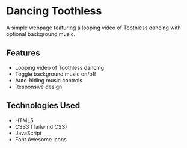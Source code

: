 # Dancing Toothless

A simple webpage featuring a looping video of Toothless dancing with optional background music.

## Features

- Looping video of Toothless dancing
- Toggle background music on/off
- Auto-hiding music controls
- Responsive design

## Technologies Used

- HTML5
- CSS3 (Tailwind CSS)
- JavaScript
- Font Awesome icons
